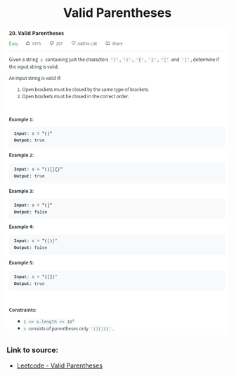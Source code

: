 <h1 align="center">Valid Parentheses</h1>

![alt text](https://raw.githubusercontent.com/matthew01lokiet/Github-repos-images/main/Algs/Stack/lJy64VoS_o.png)

### Link to source: 
- <a href="https://leetcode.com/problems/valid-parentheses/">Leetcode - Valid Parentheses</a>

